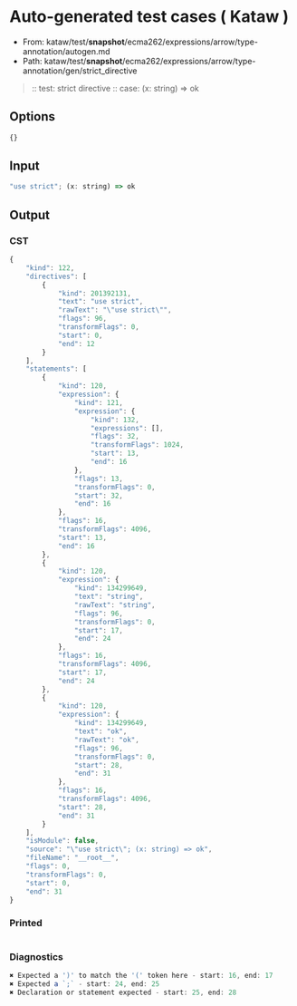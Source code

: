 # Auto-generated test cases ( Kataw )
- From: kataw/test/__snapshot__/ecma262/expressions/arrow/type-annotation/autogen.md
- Path: kataw/test/__snapshot__/ecma262/expressions/arrow/type-annotation/gen/strict_directive
> :: test: strict directive
> :: case: (x: string) => ok
## Options

`````js
{}
`````
## Input

`````js
"use strict"; (x: string) => ok
`````
## Output

### CST

```javascript
{
    "kind": 122,
    "directives": [
        {
            "kind": 201392131,
            "text": "use strict",
            "rawText": "\"use strict\"",
            "flags": 96,
            "transformFlags": 0,
            "start": 0,
            "end": 12
        }
    ],
    "statements": [
        {
            "kind": 120,
            "expression": {
                "kind": 121,
                "expression": {
                    "kind": 132,
                    "expressions": [],
                    "flags": 32,
                    "transformFlags": 1024,
                    "start": 13,
                    "end": 16
                },
                "flags": 13,
                "transformFlags": 0,
                "start": 32,
                "end": 16
            },
            "flags": 16,
            "transformFlags": 4096,
            "start": 13,
            "end": 16
        },
        {
            "kind": 120,
            "expression": {
                "kind": 134299649,
                "text": "string",
                "rawText": "string",
                "flags": 96,
                "transformFlags": 0,
                "start": 17,
                "end": 24
            },
            "flags": 16,
            "transformFlags": 4096,
            "start": 17,
            "end": 24
        },
        {
            "kind": 120,
            "expression": {
                "kind": 134299649,
                "text": "ok",
                "rawText": "ok",
                "flags": 96,
                "transformFlags": 0,
                "start": 28,
                "end": 31
            },
            "flags": 16,
            "transformFlags": 4096,
            "start": 28,
            "end": 31
        }
    ],
    "isModule": false,
    "source": "\"use strict\"; (x: string) => ok",
    "fileName": "__root__",
    "flags": 0,
    "transformFlags": 0,
    "start": 0,
    "end": 31
}
```

### Printed

```javascript

```

### Diagnostics

```javascript
✖ Expected a ')' to match the '(' token here - start: 16, end: 17
✖ Expected a `;` - start: 24, end: 25
✖ Declaration or statement expected - start: 25, end: 28

```

